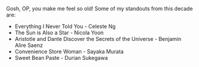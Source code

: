  Gosh, OP, you make me feel so old! Some of my standouts from this decade are:

* Everything I Never Told You - Celeste Ng
* The Sun is Also a Star - Nicola Yoon
* Aristotle and Dante Discover the Secrets of the Universe - Benjamin Alire Saenz
* Convenience Store Woman - Sayaka Murata
* Sweet Bean Paste - Durian Sukegawa 